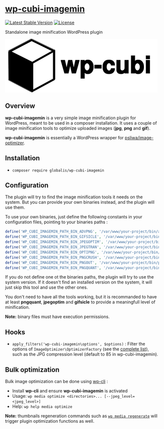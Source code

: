 # [wp-cubi-imagemin](https://github.com/globalis-ms/wp-cubi-imagemin)

[![Latest Stable Version](https://poser.pugx.org/globalis/wp-cubi-imagemin/v/stable)](https://packagist.org/packages/globalis/wp-cubi-imagemin)
[![License](https://poser.pugx.org/globalis/wp-cubi-imagemin/license)](https://github.com/globalis-ms/wp-cubi-imagemin/blob/master/LICENSE.md)

Standalone image minification WordPress plugin

[![wp-cubi](https://github.com/wp-globalis-tools/wp-cubi-logo/raw/master/wp-cubi-500x175.jpg)](https://github.com/globalis-ms/wp-cubi/)

## Overview

**wp-cubi-imagemin** is a very simple image minification plugin for WordPress, meant to be used in a composer installation. It uses a couple of image minification tools to optimize uploaded images (**jpg**, **png** and **gif**).

**wp-cubi-imagemin** is essentially a WordPress wrapper for [psliwa/image-optimizer](https://github.com/psliwa/image-optimizer).

## Installation

- `composer require globalis/wp-cubi-imagemin`

## Configuration

The plugin will try to find the image minification tools it needs on the system. But you can provide your own binaries instead, and the plugin will use them.

To use your own binaries, just define the following constants in your configuration files, pointing to your binaries paths :

```php
define('WP_CUBI_IMAGEMIN_PATH_BIN_ADVPNG', '/var/www/your-project/bin/advpng');
define('WP_CUBI_IMAGEMIN_PATH_BIN_GIFSICLE', '/var/www/your-project/bin/gifsicle');
define('WP_CUBI_IMAGEMIN_PATH_BIN_JPEGOPTIM', '/var/www/your-project/bin/jpegoptim');
define('WP_CUBI_IMAGEMIN_PATH_BIN_JPEGTRAN', '/var/www/your-project/bin/jpegtran');
define('WP_CUBI_IMAGEMIN_PATH_BIN_OPTIPNG', '/var/www/your-project/bin/optipng');
define('WP_CUBI_IMAGEMIN_PATH_BIN_PNGCRUSH', '/var/www/your-project/bin/pngcrush');
define('WP_CUBI_IMAGEMIN_PATH_BIN_PNGOUT', '/var/www/your-project/bin/pngout');
define('WP_CUBI_IMAGEMIN_PATH_BIN_PNGQUANT', '/var/www/your-project/bin/pngquant');
```

If you do not define one ot the binaries paths, the plugin will try to use the system version. If it doesn't find an installed version on the system, it will just skip this tool and use the other ones.

You don't need to have all the tools working, but it is recommanded to have at least **pngquant**, **jpegoptim** and **gifsicle** to provide a meaningfull level of minification.

**Note:** binary files must have execution permissions.

## Hooks

- `apply_filters('wp-cubi-imagemin\options', $options)` : Filter the options of `ImageOptimizer\OptimizerFactory` (see the [complete list](https://github.com/psliwa/image-optimizer#configuration)), such as the JPG compression level (default to 85 in wp-cubi-imagemin).

## Bulk optimization

Bulk image optimization can be done using [wp-cli](http://wp-cli.org/) :

- Install **wp-cli** and ensure **wp-cubi-imagemin** is activated
- Usage: `wp media optimize <directories>... [--jpeg_level=<jpeg_level>]`
- Help: `wp help media optimize`

**Note:** thumbnails regeneration commands such as [`wp media regenerate`](https://developer.wordpress.org/cli/commands/media/regenerate/) will trigger plugin optimization functions as well.
